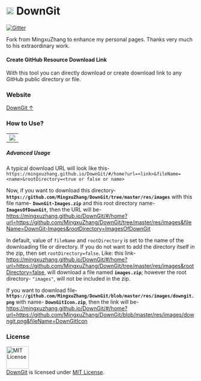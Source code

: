 <h1> <img src="https://github.com/MingxuZhang/DownGit/raw/master/res/images/downgit.png" width="20" height=auto /> DownGit </h1>

[![Gitter](https://badges.gitter.im/MingxuZhang/DownGit.svg)](https://gitter.im/MingxuZhang/DownGit?utm_source=badge&utm_medium=badge&utm_campaign=pr-badge)

Fork from MingxuZhang to enhance my personal pages. Thanks very much to his extraordinary work.

#### Create GitHub Resource Download Link

With this tool you can directly download or create download link to any GitHub public directory or file.

### Website

[DownGit ↑](https://mingxuzhang.github.io/DownGit)

### How to Use?

<table><tr><td> <img src="https://cloud.githubusercontent.com/assets/5456665/17822364/940bded8-6678-11e6-9603-b84d75bccec1.gif" /> </td></tr></table>

##### Advanced Usage

A typical download URL will look like this- `https://mingxuzhang.github.io/DownGit/#/home?url=<link>&fileName=<name>&rootDirectory=<true or false or name>`

Now, if you want to download this directory- **`https://github.com/MingxuZhang/DownGit/tree/master/res/images`** with this file name- **`DownGit-Images.zip`** and this root directory name- **`ImagesOfDownGit`**, then the URL will be- https://mingxuzhang.github.io/DownGit/#/home?url=https://github.com/MingxuZhang/DownGit/tree/master/res/images&fileName=DownGit-Images&rootDirectory=ImagesOfDownGit

In default, value of `fileName` and `rootDirectory` is set to the name of the downloading file or directory. If you do not want to add the directory itself in the zip, then set `rootDirectory=false`. Like: this link- https://mingxuzhang.github.io/DownGit/#/home?url=https://github.com/MingxuZhang/DownGit/tree/master/res/images&rootDirectory=false, will download a file named **`images.zip`**; however the root directory- `"images"`, will not be included in the zip.

If you want to download file- **`https://github.com/MingxuZhang/DownGit/blob/master/res/images/downgit.png`** with name- **`DownGitIcon.zip`**, then the link will be- https://mingxuzhang.github.io/DownGit/#/home?url=https://github.com/MingxuZhang/DownGit/blob/master/res/images/downgit.png&fileName=DownGitIcon

### License
<a rel="license" href="https://opensource.org/licenses/MIT"><img alt="MIT License" src="https://cloud.githubusercontent.com/assets/5456665/18950087/fbe0681a-865f-11e6-9552-e59d038d5913.png" width="60em" height=auto/></a><br/><a href="https://github.com/MingxuZhang/DownGit">DownGit</a> is licensed under <a rel="license" href="https://opensource.org/licenses/MIT">MIT License</a>.
